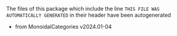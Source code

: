 The files of this package which include the line `THIS FILE WAS AUTOMATICALLY GENERATED` in their header have been autogenerated

* from MonoidalCategories v2024.01-04

